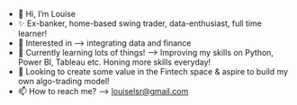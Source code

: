 - 👋 Hi, I’m Louise
- ✨ Ex-banker, home-based swing trader, data-enthusiast, full time learner!
- 👀 Interested in --> integrating data and finance
- 🌱 Currently learning lots of things! --> Improving my skills on Python, Power BI, Tableau etc. Honing more skills everyday!
- 💞️ Looking to create some value in the Fintech space & aspire to build my own algo-trading model!
- 📫 How to reach me? --> louiselsr@gmail.com

<!---
LearnShareRefine/LearnShareRefine is a ✨ special ✨ repository because its `README.md` (this file) appears on your GitHub profile.
You can click the Preview link to take a look at your changes.
--->
